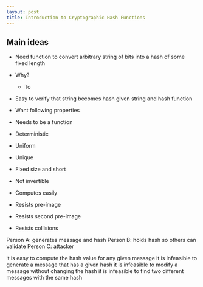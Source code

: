 ```yaml
---
layout: post
title: Introduction to Cryptographic Hash Functions
---
```


## Main ideas
- Need function to convert arbitrary string of bits into a hash of some fixed length
- Why?
  - To 
- Easy to verify that string becomes hash given string and hash function
- Want following properties

- Needs to be a function
- Deterministic
- Uniform
- Unique
- Fixed size and short
- Not invertible

- Computes easily
- Resists pre-image
- Resists second pre-image
- Resists collisions

Person A: generates message and hash
Person B: holds hash so others can validate
Person C: attacker

it is easy to compute the hash value for any given message
it is infeasible to generate a message that has a given hash
it is infeasible to modify a message without changing the hash
it is infeasible to find two different messages with the same hash